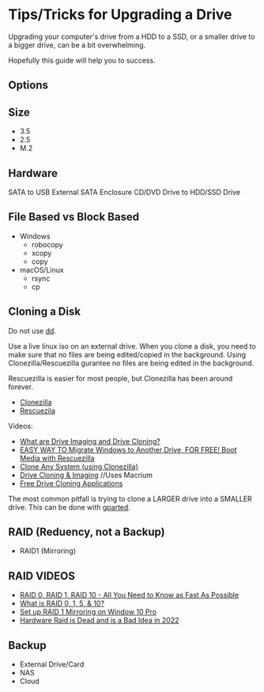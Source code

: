 # Tips/Tricks for Upgrading a Drive
Upgrading your computer's drive from a HDD to a SSD, or a smaller drive to a bigger drive, can be a bit overwhelming. 

Hopefully this guide will help you to success.

## Options

## Size
- 3.5
- 2.5
- M.2

## Hardware
SATA to USB
External SATA Enclosure
CD/DVD Drive to HDD/SSD Drive

## File Based vs Block Based 
- Windows
  - robocopy
  - xcopy
  - copy
- macOS/Linux
  - rsync
  - cp

## Cloning a Disk

Do not use [dd](https://en.wikipedia.org/wiki/Dd_(Unix)).

Use a live linux iso on an external drive. When you clone a disk, you need to make sure that no files are being edited/copied in the background. Using Clonezilla/Rescuezilla gurantee no files are being edited in the background.

Rescuezilla is easier for most people, but Clonezilla has been around forever.

- [Clonezilla](https://clonezilla.org/)
- [Rescuezila](https://rescuezilla.com/)

Videos:
- [What are Drive Imaging and Drive Cloning?](https://www.youtube.com/embed/jrJTQF3o5c4)
- [EASY WAY TO Migrate Windows to Another Drive, FOR FREE! Boot Media with Rescuezilla](https://www.youtube.com/embed/znQXKbJvdtY?t=67)
- [Clone Any System (using Clonezilla)](https://www.youtube.com/embed/yQ9NpWZ74BU?t=66)
- [Drive Cloning & Imaging](https://www.youtube.com/embed/UTsq-HHz0Ss) //Uses Macrium
- [Free Drive Cloning Applications](https://www.youtube.com/embed/1gTJw8ehkVc)

The most common pitfall is trying to clone a LARGER drive into a SMALLER drive. This can be done with [gparted](https://en.wikipedia.org/wiki/GParted).

## RAID (Reduency, not a Backup)
- RAID1 (Mirroring)

## RAID VIDEOS
- [RAID 0, RAID 1, RAID 10 - All You Need to Know as Fast As Possible](https://www.youtube.com/embed/eE7Bfw9lFfs)
- [What is RAID 0, 1, 5, & 10?](https://www.youtube.com/embed/U-OCdTeZLac)
- [Set up RAID 1 Mirroring on Window 10 Pro](https://www.youtube.com/embed/7nga6Nydy3M)
- [Hardware Raid is Dead and is a Bad Idea in 2022](https://www.youtube.com/embed/l55GfAwa8RI)

## Backup
- External Drive/Card
- NAS
- Cloud
